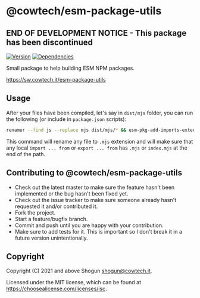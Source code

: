 # @cowtech/esm-package-utils

## END OF DEVELOPMENT NOTICE - This package has been discontinued

[![Version](https://img.shields.io/npm/v/@cowtech/esm-package-utils.svg)](https://npm.im/@cowtech/esm-package-utils)
[![Dependencies](https://img.shields.io/librariesio/release/npm/@cowtech/esm-package-utils)](https://libraries.io/npm/@cowtech%2Fesm-package-utils)

Small package to help building ESM NPM packages.

https://sw.cowtech.it/esm-package-utils

## Usage

After your files have been compiled, let's say in `dist/mjs` folder, you can run the following (or include in `package.json` scripts):

```sh
renamer --find js --replace mjs dist/mjs/* && esm-pkg-add-imports-extensions -e mjs dist/mjs/**
```

This command will rename any file to `.mjs` extension and will make sure that any local `import ... from` or `export ... from` has `.mjs` or `index.mjs` at the end of the path.

## Contributing to @cowtech/esm-package-utils

- Check out the latest master to make sure the feature hasn't been implemented or the bug hasn't been fixed yet.
- Check out the issue tracker to make sure someone already hasn't requested it and/or contributed it.
- Fork the project.
- Start a feature/bugfix branch.
- Commit and push until you are happy with your contribution.
- Make sure to add tests for it. This is important so I don't break it in a future version unintentionally.

## Copyright

Copyright (C) 2021 and above Shogun <shogun@cowtech.it>.

Licensed under the MIT license, which can be found at https://choosealicense.com/licenses/isc.
